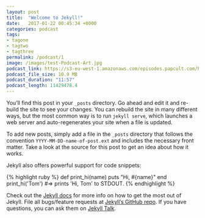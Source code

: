 ```yaml
---
layout: post
title:  "Welcome to Jekyll!"
date:   2017-01-22 00:45:34 +0000
categories: podcast
tags:
- tagone
- tagtwo
- tagthree
permalink: /podcast/1
image: /images/test-Podcast-Art.jpg
podcast_link: https://s3-eu-west-1.amazonaws.com/episodes.papcult.com/PapCult_0.mp3
podcast_file_size: 10.9 MB
podcast_duration: "11:57"
podcast_length: 11429478.4
---
```


You’ll find this post in your `_posts` directory. Go ahead and edit it and re-build the site to see your changes. You can rebuild the site in many different ways, but the most common way is to run `jekyll serve`, which launches a web server and auto-regenerates your site when a file is updated.

To add new posts, simply add a file in the `_posts` directory that follows the convention `YYYY-MM-DD-name-of-post.ext` and includes the necessary front matter. Take a look at the source for this post to get an idea about how it works.

Jekyll also offers powerful support for code snippets:

{% highlight ruby %}
def print_hi(name)
  puts "Hi, #{name}"
end
print_hi('Tom')
#=> prints 'Hi, Tom' to STDOUT.
{% endhighlight %}

Check out the [Jekyll docs][jekyll-docs] for more info on how to get the most out of Jekyll. File all bugs/feature requests at [Jekyll’s GitHub repo][jekyll-gh]. If you have questions, you can ask them on [Jekyll Talk][jekyll-talk].

[jekyll-docs]: http://jekyllrb.com/docs/home
[jekyll-gh]:   https://github.com/jekyll/jekyll
[jekyll-talk]: https://talk.jekyllrb.com/
